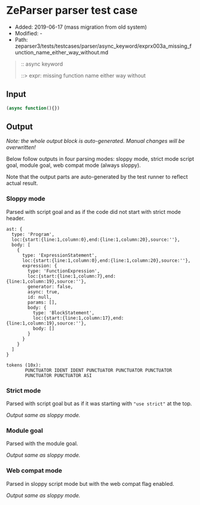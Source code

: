 # ZeParser parser test case

- Added: 2019-06-17 (mass migration from old system)
- Modified: -
- Path: zeparser3/tests/testcases/parser/async_keyword/exprx003a_missing_function_name_either_way_without.md

> :: async keyword
>
> ::> expr: missing function name either way without

## Input

`````js
(async function(){})
`````

## Output

_Note: the whole output block is auto-generated. Manual changes will be overwritten!_

Below follow outputs in four parsing modes: sloppy mode, strict mode script goal, module goal, web compat mode (always sloppy).

Note that the output parts are auto-generated by the test runner to reflect actual result.

### Sloppy mode

Parsed with script goal and as if the code did not start with strict mode header.

`````
ast: {
  type: 'Program',
  loc:{start:{line:1,column:0},end:{line:1,column:20},source:''},
  body: [
    {
      type: 'ExpressionStatement',
      loc:{start:{line:1,column:0},end:{line:1,column:20},source:''},
      expression: {
        type: 'FunctionExpression',
        loc:{start:{line:1,column:7},end:{line:1,column:19},source:''},
        generator: false,
        async: true,
        id: null,
        params: [],
        body: {
          type: 'BlockStatement',
          loc:{start:{line:1,column:17},end:{line:1,column:19},source:''},
          body: []
        }
      }
    }
  ]
}

tokens (10x):
       PUNCTUATOR IDENT IDENT PUNCTUATOR PUNCTUATOR PUNCTUATOR
       PUNCTUATOR PUNCTUATOR ASI
`````

### Strict mode

Parsed with script goal but as if it was starting with `"use strict"` at the top.

_Output same as sloppy mode._

### Module goal

Parsed with the module goal.

_Output same as sloppy mode._

### Web compat mode

Parsed in sloppy script mode but with the web compat flag enabled.

_Output same as sloppy mode._

